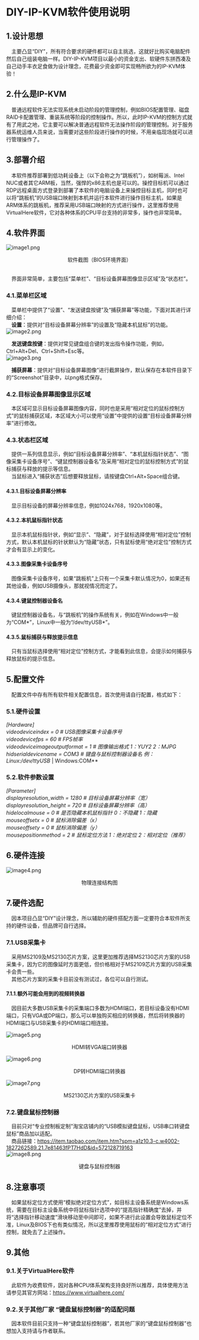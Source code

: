 # DIY-IP-KVM软件使用说明

## 1.设计思想
&emsp;主要凸显“DIY”，所有符合要求的硬件都可以自主挑选，这就好比购买电脑配件然后自己组装电脑一样。DIY-IP-KVM项目以最小的资金支出、软硬件东拼西凑及自己动手丰衣足食做为设计理念，花费最少资金即可实现畅所欲为的IP-KVM体验！<br/>

## 2.什么是IP-KVM
&emsp;普通远程软件无法实现系统未启动阶段的管理控制，例如BIOS配置管理、磁盘RAID卡配置管理、重装系统等阶段的控制操作。所以，此时IP-KVM的控制方式就有了用武之地，它主要可以解决普通远程软件无法操作阶段的管理控制。对于服务器系统运维人员来说，当需要对这些阶段进行操作的时候，不用亲临现场就可以进行管理操作了。<br/>

## 3.部署介绍
&emsp;本软件推荐部署到低功耗设备上（以下会称之为“跳板机”），如树莓派、Intel NUC或者其它ARM板，当然，强悍的x86主机也是可以的。操控目标机可以通过RDP远程桌面方式登录到部署了本软件的电脑设备上来操控目标主机，同时也可以将“跳板机”的USB端口映射到本机并运行本软件进行操作目标主机，如果是ARM体系的跳板机，推荐采用USB端口映射的方式进行操作，这里推荐使用VirtualHere软件，它对各种体系的CPU平台支持的非常多，操作也非常简单。<br/>

## 4.软件界面
![image1.png](readme_img/image1.png)
<p align="center">
软件截图（BIOS环境界面）
</p>
<br/>
&emsp;界面非常简单，主要包括“菜单栏”、“目标设备屏幕图像显示区域”及“状态栏”。<br/>

### 4.1.菜单栏区域
&emsp;菜单栏中提供了“设置”、“发送键盘按键”及“捕获屏幕”等功能，下面对其进行详细介绍：<br/>
&emsp;**设置**：提供对“目标设备屏幕分辨率”的设置及“隐藏本机鼠标”的功能。<br/>
![image2.png](readme_img/image2.png)

&emsp;**发送键盘按键**：提供对常见键盘组合键的发出指令操作功能，例如，Ctrl+Alt+Del、Ctrl+Shift+Esc等。<br/>
![image3.png](readme_img/image3.png)

&emsp;**捕获屏幕**：提供对“目标设备屏幕图像”进行截屏操作，默认保存在本软件目录下的“Screenshot”目录中，以png格式保存。<br/>

### 4.2.目标设备屏幕图像显示区域
&emsp;本区域可显示目标设备屏幕图像内容，同时也是采用“相对定位的鼠标控制方式”的鼠标捕获区域，本区域大小可以使用“设置”中提供的设置“目标设备屏幕分辨率”进行修改。<br/>

### 4.3.状态栏区域
&emsp;提供一系列信息显示，例如“目标设备屏幕分辨率”、“本机鼠标指针状态”、“图像采集卡设备序号”、“键鼠控制器设备名”及采用“相对定位的鼠标控制方式”的鼠标捕获与释放的提示等信息。<br/>
&emsp;当鼠标进入“捕获状态”后想要释放鼠标，请按键盘Ctrl+Alt+Space组合键。<br/>

#### 4.3.1.目标设备屏幕分辨率
&emsp;显示目标设备的屏幕分辨率信息，例如1024x768，1920x1080等。<br/>
#### 4.3.2.本机鼠标指针状态
&emsp;显示本机鼠标指针状，例如“显示”、“隐藏”，对于鼠标选择使用“相对定位”控制方式，默认本机鼠标的针状默认为“隐藏”状态，只有鼠标使用“绝对定位”控制方式才会有显示上的变化。<br/>
#### 4.3.3.图像采集卡设备序号
&emsp;图像采集卡设备序号，如果“跳板机”上只有一个采集卡默认情况为0，如果还有其他设备，例如USB摄像头，那就视情况而定了。<br/>
#### 4.3.4.键鼠控制器设备名
&emsp;键鼠控制器设备名，与“跳板机”的操作系统有关，例如在Windows中一般为“COM*”，Linux中一般为“/dev/ttyUSB*”。<br/>
#### 4.3.5.鼠标捕获与释放提示信息
&emsp;只有当鼠标选择使用“相对定位”控制方式，才能看到此信息，会提示如何捕获与释放鼠标的提示信息。<br/>

## 5.配置文件
&emsp;配置文件中存有所有软件相关配置信息，首次使用请自行配置，格式如下：<br/>

### 5.1.硬件设置
*[Hardware]<br/>
videodeviceindex = 0 # USB图像采集卡设备序号<br/>
videodevicefps = 60 # FPS帧率<br/>
videodeviceimageoutputformat = 1 # 图像输出格式 1：YUY2 2：MJPG<br/>
hidserialdevicename = COM3 # 键盘与鼠标控制器设备名  例：Linux:/dev/ttyUSB* | Windows:COM**<br/>

### 5.2.软件参数设置
*[Parameter]<br/>
displayresolution_width = 1280 # 目标设备屏幕分辨率（宽）<br/>
displayresolution_height = 720 # 目标设备屏幕分辨率（高）<br/>
hidelocalmouse = 0 # 是否隐藏本机鼠标指针 0：不隐藏 1：隐藏<br/>
mouseoffsetx = 0 # 鼠标消除偏差（x）<br/>
mouseoffsety = 0 # 鼠标消除偏差（y）<br/>
mousepositionmethod = 2 # 鼠标定位方法 1：绝对定位 2：相对定位（推荐）*<br/>

## 6.硬件连接
![image4.png](readme_img/image4.png)
<p align="center">
物理连接结构图
</p>

## 7.硬件选配
&emsp;因本项目凸显“DIY”设计理念，所以辅助的硬件搭配方面一定要符合本软件所支持的硬件设备，但品牌可自行选择。<br/>
### 7.1.USB采集卡
&emsp;采用MS2109及MS2130芯片方案，这里更加推荐选择MS2130芯片方案的USB采集卡，因为它的图像延时方面更低，但价格相对于MS2109芯片方案的USB采集卡会贵一些。<br/>
&emsp;其他芯片方案的采集卡目前没有测试过，各位可以自行测试。<br/>
#### 7.1.1.额外可能会用到的视频转换器
&emsp;因目前大多数USB采集卡的采集端口多数为HDMI端口，若目标设备没有HDMI端口，只有VGA或DP端口，那么可以单独购买相应的转换器，然后将转换器的HDMI端口与USB采集卡的HDMI端口相连接。<br/>

![image5.png](readme_img/image5.png)
<p align="center">
HDMI转VGA端口转换器
</p>

![image6.png](readme_img/image6.png)
<p align="center">
DP转HDMI端口转换器
</p>

![image7.png](readme_img/image7.png)
<p align="center">
MS2130芯片方案的USB采集卡
</p>

### 7.2.键盘鼠标控制器
&emsp;目前只对“专业控制板定制”淘宝店铺内的“USB模拟键盘鼠标，USB串口转键盘鼠标”商品加以适配。<br/>
&emsp;商品链接：https://item.taobao.com/item.htm?spm=a1z10.3-c.w4002-1827262589.21.7e81463fPT7HdD&id=572128719163<br/>
![image8.png](readme_img/image8.png)
<p align="center">
键盘与鼠标控制器
</p>

## 8.注意事项
&emsp;如果鼠标定位方式使用“模拟绝对定位方式”，如目标主设备系统是Windows系统，需要在目标主设备系统中将鼠标指针选项中的“提高指针精确度”去掉，并将“选择指针移动速度”滑块移动至中间即可，如果不进行此设置会导致鼠标定位不准，Linux及BIOS下也有类似情况，所以这里推荐使用鼠标的“相对定位方式”进行控制，就免去了上述操作。<br/>

## 9.其他
### 9.1.关于VirtualHere软件
&emsp;此软件为收费软件，因对各种CPU体系架构支持良好所以推荐，具体使用方法请参见其官方网站：https://www.virtualhere.com/<br/>

### 9.2.关于其他厂家 “键盘鼠标控制器”的适配问题
&emsp;因本软件目前只支持一种“键盘鼠标控制器”，若其他厂家的“键盘鼠标控制器”也想加入支持请与作者联系。<br/>
